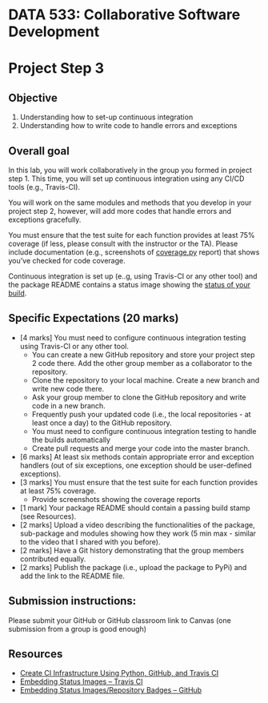 # DATA 533: Collaborative Software Development

# Project Step 3

## Objective
1.	Understanding how to set-up continuous integration 
2.	Understanding how to write code to handle errors and exceptions 

## Overall goal
In this lab, you will work collaboratively in the group you formed in project step 1. This time, you will set up continuous integration using any CI/CD tools (e.g., Travis-CI). 

You will work on the same modules and methods that you develop in your project step 2, however, will add more codes that handle errors and exceptions gracefully.

You must ensure that the test suite for each function provides at least 75% coverage (if less, please consult with the instructor or the TA). Please include documentation (e.g., screenshots of [coverage.py]( https://coverage.readthedocs.io/en/6.5.0/) report) that shows you’ve checked for code coverage.

Continuous integration is set up (e..g, using Travis-CI or any other tool) and the package README contains a status image showing the [status of your build](https://docs.travis-ci.com/user/status-images/#travis-ci-pages-show-the-default-branchs-result).

## Specific Expectations (20 marks)
- [4 marks] You must need to configure continuous integration testing using Travis-CI or any other tool.
    - You can create a new GitHub repository and store your project step 2 code there. Add the other group member as a collaborator to the repository.
    - Clone the repository to your local machine. Create a new branch and write new code there.
    - Ask your group member to clone the GitHub repository and write code in a new branch.
    - Frequently push your updated code (i.e., the local repositories - at least once a day) to the GitHub repository.
    - You must need to configure continuous integration testing to handle the builds automatically
    - Create pull requests and merge your code into the master branch.
- [6 marks] At least six methods contain appropriate error and exception handlers (out of six exceptions, one exception should be user-defined exceptions).
- [3 marks] You must ensure that the test suite for each function provides at least 75% coverage.
    - Provide screenshots showing the coverage reports
- [1 mark] Your package README should contain a passing build stamp (see Resources).
- [2 marks] Upload a video describing the functionalities of the package, sub-package and modules showing how they work (5 min max - similar to the video that I shared with you before).
- [2 marks] Have a Git history demonstrating that the group members contributed equally.
- [2 marks] Publish the package (i.e., upload the package to PyPi) and add the link to the README file.

## Submission instructions: 

Please submit your GitHub or GitHub classroom link to Canvas (one submission from a group is good enough)


## Resources
- [Create CI Infrastructure Using Python, GitHub, and Travis CI](https://microsoft.github.io/PartsUnlimitedMRP/pandp/200.1x-PandP-PythonCI.html)
- [Embedding Status Images – Travis CI](https://docs.travis-ci.com/user/status-images/)
- [Embedding Status Images/Repository Badges – GitHub](https://docs.github.com/en/actions/monitoring-and-troubleshooting-workflows/adding-a-workflow-status-badge)
